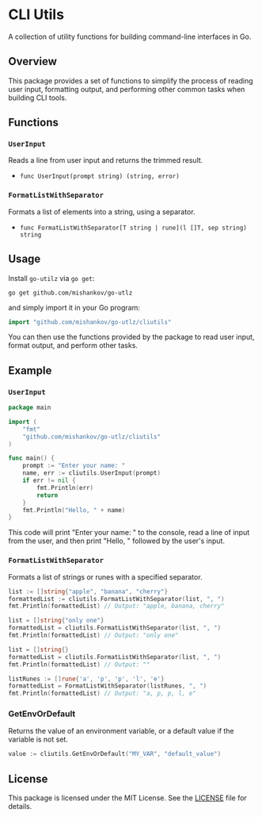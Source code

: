 # CLI Utils

A collection of utility functions for building command-line interfaces in Go.

## Overview

This package provides a set of functions to simplify the process of reading user input, formatting output, and performing other common tasks when building CLI tools.

## Functions

### `UserInput`

Reads a line from user input and returns the trimmed result.

* `func UserInput(prompt string) (string, error)`

### `FormatListWithSeparator`

Formats a list of elements into a string, using a separator.

* `func FormatListWithSeparator[T string | rune](l []T, sep string) string`

## Usage

Install `go-utilz` via `go get`:
```shell
go get github.com/mishankov/go-utlz
```

and simply import it in your Go program:
```go
import "github.com/mishankov/go-utlz/cliutils"
```


You can then use the functions provided by the package to read user input, format output, and perform other tasks.

## Example

### `UserInput`

```go
package main

import (
	"fmt"
	"github.com/mishankov/go-utlz/cliutils"
)

func main() {
	prompt := "Enter your name: "
	name, err := cliutils.UserInput(prompt)
	if err != nil {
		fmt.Println(err)
		return
	}
	fmt.Println("Hello, " + name)
}
```
This code will print "Enter your name: " to the console, read a line of input from the user, and then print "Hello, " followed by the user's input.

### `FormatListWithSeparator`

Formats a list of strings or runes with a specified separator.

```go
list := []string{"apple", "banana", "cherry"}
formattedList := cliutils.FormatListWithSeparator(list, ", ")
fmt.Println(formattedList) // Output: "apple, banana, cherry"

list = []string{"only one"}
formattedList = cliutils.FormatListWithSeparator(list, ", ")
fmt.Println(formattedList) // Output: "only one"

list = []string{}
formattedList = cliutils.FormatListWithSeparator(list, ", ")
fmt.Println(formattedList) // Output: ""

listRunes := []rune{'a', 'p', 'p', 'l', 'e'}
formattedList = FormatListWithSeparator(listRunes, ", ")
fmt.Println(formattedList) // Output: "a, p, p, l, e"
```

### GetEnvOrDefault

Returns the value of an environment variable, or a default value if the variable is not set.

```go
value := cliutils.GetEnvOrDefault("MY_VAR", "default_value")
```

## License

This package is licensed under the MIT License. See the [LICENSE](LICENSE) file for details.
